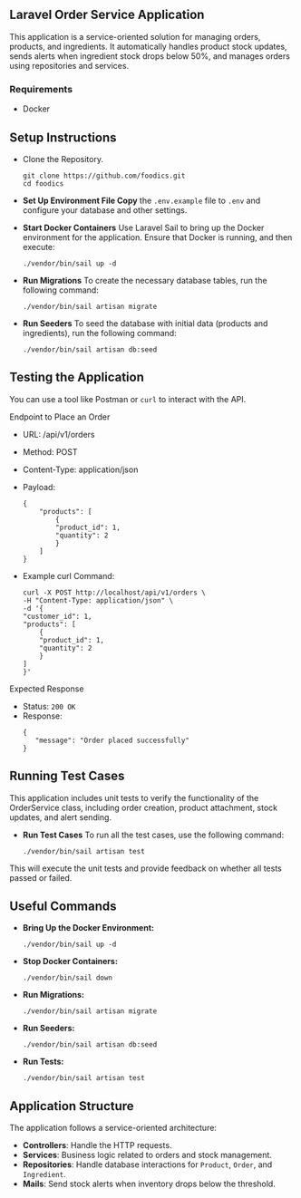 ## Laravel Order Service Application

This application is a service-oriented solution for managing orders, products, and ingredients. It automatically handles product stock updates, sends alerts when ingredient stock drops below 50%, and manages orders using repositories and services.

### Requirements

- Docker


## Setup Instructions

- Clone the Repository.

    ```
    git clone https://github.com/foodics.git
    cd foodics
    ```

- **Set Up Environment File Copy** the `.env.example` file to `.env` and configure your database and other settings.

- **Start Docker Containers** Use Laravel Sail to bring up the Docker environment for the application. Ensure that Docker is running, and then execute:

    ```
    ./vendor/bin/sail up -d
    ```
- **Run Migrations** To create the necessary database tables, run the following command:
    ```
    ./vendor/bin/sail artisan migrate
    ```
- **Run Seeders** To seed the database with initial data (products and ingredients), run the following command:

    ```
    ./vendor/bin/sail artisan db:seed
    ```
## Testing the Application

You can use a tool like Postman or `curl` to interact with the API.

Endpoint to Place an Order

* URL: /api/v1/orders

* Method: POST

* Content-Type: application/json

* Payload:

    ```
    {
        "products": [
            {
            "product_id": 1,
            "quantity": 2
            }
        ]
    }
    ```
* Example curl Command:

    ```
    curl -X POST http://localhost/api/v1/orders \
    -H "Content-Type: application/json" \
    -d '{
    "customer_id": 1,
    "products": [
        {
        "product_id": 1,
        "quantity": 2
        }
    ]
    }'
    ```
Expected Response
* Status: `200 OK`
* Response:
    ```
    {
       "message": "Order placed successfully"
    }
    ```
## Running Test Cases
This application includes unit tests to verify the functionality of the OrderService class, including order creation, product attachment, stock updates, and alert sending.

- **Run Test Cases** To run all the test cases, use the following command:
    ```
    ./vendor/bin/sail artisan test
    ```
This will execute the unit tests and provide feedback on whether all tests passed or failed.

## Useful Commands

- **Bring Up the Docker Environment:**
    ```
    ./vendor/bin/sail up -d
    ```
- **Stop Docker Containers:**
    ```
    ./vendor/bin/sail down
    ```
- **Run Migrations:**
    ```
    ./vendor/bin/sail artisan migrate
    ```
- **Run Seeders:**
    ```
    ./vendor/bin/sail artisan db:seed
    ```
- **Run Tests:**
    ```
    ./vendor/bin/sail artisan test
    ```

## Application Structure
The application follows a service-oriented architecture:

* **Controllers**: Handle the HTTP requests.
* **Services**: Business logic related to orders and stock management.
* **Repositories**: Handle database interactions for `Product`, `Order`, and `Ingredient`.
* **Mails**: Send stock alerts when inventory drops below the threshold.